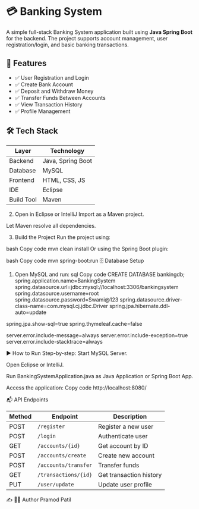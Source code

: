 # 💳 Banking System

A simple full-stack Banking System application built using **Java Spring Boot** for the backend. The project supports account management, user registration/login, and basic banking transactions.

## 🚀 Features

- ✅ User Registration and Login
- ✅ Create Bank Account
- ✅ Deposit and Withdraw Money
- ✅ Transfer Funds Between Accounts
- ✅ View Transaction History
- ✅ Profile Management

## 🛠️ Tech Stack

| Layer        | Technology        |
|--------------|-------------------|
| Backend      | Java, Spring Boot |
| Database     | MySQL             |
| Frontend     | HTML, CSS, JS     |
| IDE          | Eclipse           |
| Build Tool   | Maven             |


2. Open in Eclipse or IntelliJ
Import as a Maven project.

Let Maven resolve all dependencies.

3. Build the Project
Run the project using:

bash
Copy code
mvn clean install
Or using the Spring Boot plugin:

bash
Copy code
mvn spring-boot:run
🗄️ Database Setup
1. Open MySQL and run:
sql
Copy code
CREATE DATABASE bankingdb;
spring.application.name=BankingSystem
spring.datasource.url=jdbc:mysql://localhost:3306/bankingsystem
spring.datasource.username=root
spring.datasource.password=Swami@123
spring.datasource.driver-class-name=com.mysql.cj.jdbc.Driver
spring.jpa.hibernate.ddl-auto=update 

spring.jpa.show-sql=true
spring.thymeleaf.cache=false 

server.error.include-message=always
server.error.include-exception=true
server.error.include-stacktrace=always

▶️ How to Run
Step-by-step:
Start MySQL Server.

Open Eclipse or IntelliJ.

Run BankingSystemApplication.java as Java Application or Spring Boot App.

Access the application:
Copy code
http://localhost:8080/

📬 API Endpoints

| Method | Endpoint             | Description             |
| ------ | -------------------- | ----------------------- |
| POST   | `/register`          | Register a new user     |
| POST   | `/login`             | Authenticate user       |
| GET    | `/accounts/{id}`     | Get account by ID       |
| POST   | `/accounts/create`   | Create new account      |
| POST   | `/accounts/transfer` | Transfer funds          |
| GET    | `/transactions/{id}` | Get transaction history |
| PUT    | `/user/update`       | Update user profile     |


✍️ 👨‍💻 Author
Pramod Patil



